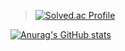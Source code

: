 >[![Solved.ac Profile](http://mazassumnida.wtf/api/generate_badge?boj=lee_seulbi)](https://solved.ac/lee_seulbi)

[![Anurag's GitHub stats](https://github-readme-stats.vercel.app/api?username=Hyeonsoek)](https://github.com/anuraghazra/github-readme-stats)
